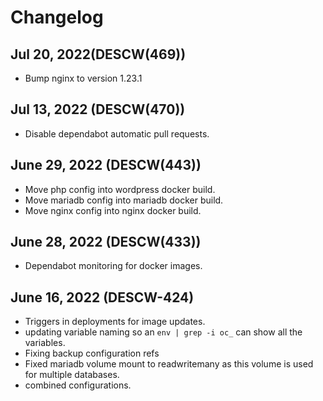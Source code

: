 # Changelog

## Jul 20, 2022(DESCW(469))

- Bump nginx to version 1.23.1

## Jul 13, 2022 (DESCW(470))

- Disable dependabot automatic pull requests.

## June 29, 2022 (DESCW(443))

- Move php config into wordpress docker build.
- Move mariadb config into mariadb docker build.
- Move nginx config into nginx docker build.

## June 28, 2022 (DESCW(433))

- Dependabot monitoring for docker images.

## June 16, 2022 (DESCW-424)

- Triggers in deployments for image updates.
- updating variable naming so an `env | grep -i oc_` can show all the variables.
- Fixing backup configuration refs
- Fixed mariadb volume mount to readwritemany as this volume is used for multiple databases.
- combined configurations.
